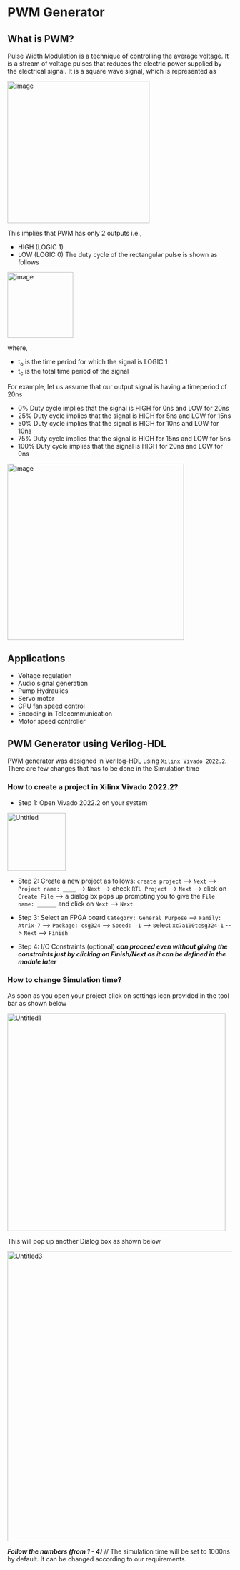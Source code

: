 # PWM Generator
## What is PWM?
Pulse Width Modulation is a technique of controlling the average voltage. It is a stream of voltage pulses that reduces the electric power supplied by the electrical signal. It is a square wave signal, which is represented as

<picture> <img width="318" alt="image" src="https://github.com/Gurusatwik/PWM-Generator/assets/113631826/a2c1c02f-ba71-44c8-aacd-cfa70b39a7bf">

This implies that PWM has only 2 outputs i.e.,
- HIGH (LOGIC 1)
- LOW (LOGIC 0)
The duty cycle of the rectangular pulse is shown as follows

<picture> <img width="147" alt="image" src="https://github.com/Gurusatwik/PWM-Generator/assets/113631826/23dc928f-69db-4969-8034-d0386e258d60">

where,
- t<sub>o</sub> is the time period for which the signal is LOGIC 1
- t<sub>c</sub> is the total time period of the signal

For example, let us assume that our output signal is having a timeperiod of 20ns
- 0% Duty cycle implies that the signal is HIGH for 0ns and LOW for 20ns
- 25% Duty cycle implies that the signal is HIGH for 5ns and LOW for 15ns
- 50% Duty cycle implies that the signal is HIGH for 10ns and LOW for 10ns
- 75% Duty cycle implies that the signal is HIGH for 15ns and LOW for 5ns
- 100% Duty cycle implies that the signal is HIGH for 20ns and LOW for 0ns

<picture> <img width="395" alt="image" src="https://github.com/Gurusatwik/PWM-Generator/assets/113631826/c34db129-52d8-45d6-84ef-3c7c9a838465">

## Applications
- Voltage regulation
- Audio signal generation
- Pump Hydraulics
- Servo motor
- CPU fan speed control
- Encoding in Telecommunication
- Motor speed controller

## PWM Generator using Verilog-HDL
PWM generator was designed in Verilog-HDL using `Xilinx Vivado 2022.2`. There are few changes that has to be done in the Simulation time
### How to create a project in Xilinx Vivado 2022.2?
- Step 1: Open Vivado 2022.2 on your system

<picture> <img width="130" alt="Untitled" src="https://github.com/Gurusatwik/PWM-Generator/assets/113631826/fb8d2d62-f2eb-45aa-b5d3-49ce2d021e55">

- Step 2: Create a new project as follows:
`create project` --> `Next` --> `Project name: ____` --> `Next` --> check `RTL Project` --> `Next` --> click on `Create File` --> a dialog bx pops up prompting you to give the `File name: ______` and click on `Next` --> `Next`

- Step 3: Select an FPGA board
`Category: General Purpose` --> `Family: Atrix-7` --> `Package: csg324` --> `Speed: -1` --> select `xc7a100tcsg324-1` --> `Next` --> `Finish`

- Step 4: I/O Constraints (optional)
***can proceed even without giving the constraints just by clicking on Finish/Next as it can be defined in the module later***

### How to change Simulation time?
As soon as you open your project click on settings icon provided in the tool bar as shown below

<picture> <img width="488" alt="Untitled1" src="https://github.com/Gurusatwik/PWM-Generator/assets/113631826/01744031-5d9b-4375-9ec9-a6a5f0d4287e">

This will pop up another Dialog box as shown below

<picture> <img width="650" alt="Untitled3" src="https://github.com/Gurusatwik/PWM-Generator/assets/113631826/06303302-008a-4274-9ade-ca23a8faf371">

***Follow the numbers (from 1 - 4)*** //
The simulation time will be set to 1000ns by default. It can be changed according to our requirements.

